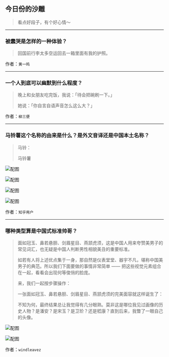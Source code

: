 ## 今日份的沙雕

> 看点好段子，有个好心情～


 
---

### 被蠢哭是怎样的一种体验？

> 回国前行李太多空运回去一箱里面有我的护照。


作者：`黄一鸣`

---

### 一个人到底可以幽默到什么程度？

> 晚上和女朋友吃完饭，我说：「待会把碗刷一下。」
> 
> 她说：「你自言自语声音怎么这么大？」


作者：`柳三便`

---

### 马铃薯这个名称的由来是什么？是外文音译还是中国本土名称？

> 马铃：
> 
> 马铃薯



![配图](http://pic2.zhimg.com/70/v2-496932e657383cd5d827a7e326336915_b.jpg)



![配图](http://pic4.zhimg.com/70/v2-ddb9865575e9c019af6863028a59b043_b.jpg)



![配图](http://pic1.zhimg.com/70/v2-e60bacd4aff84e131a56af38df7e7954_b.jpg)



![配图](http://pic3.zhimg.com/70/v2-38deed42589da89263e41f2f5d4fea96_b.jpg)


作者：`知乎用户`

---

### 哪种类型算是中国式标准帅哥？

> 面如冠玉、鼻若悬胆、剑眉星目、燕颔虎须，这是中国人用来夸赞美男子的常见词汇，也无疑是中国人判断男性相貌美丑的重要标准。
> 
> 如若有人将上述优点集于一身，那自然是仪表堂堂、器宇不凡，堪称中国美男子的典范。所以我们下面要做的事情非常简单 —— 把这些视觉元素组合在一起，看看会出现何等俊俏的脸庞。
> 
> 来，我们一起按步骤操作：
> 
> 一张面如冠玉、鼻若悬胆、剑眉星目、燕颔虎须的完美面容就这样诞生了：
> 
> 不知为何，最终结果总让我觉得有几分眼熟。莫非这是哪位我见过画像的历史人物？是潘安？是宋玉？是卫玠？还是嵇康？直到后来，我瞥了一眼自己的头像。



![配图](http://pic2.zhimg.com/70/v2-555d5cb0b875b7bc4a56f0807fbe5c59_b.jpg)



![配图](http://pic1.zhimg.com/70/v2-43c15f181fe6325b94cfa653a1e7a234_b.jpg)


作者：`windleavez`